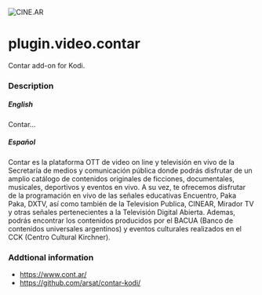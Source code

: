 ![CINE.AR](https://www.cont.ar/favicon-96x96.png)

# plugin.video.contar
Contar add-on for Kodi.

### Description

##### English

Contar...

##### Español

Contar es la plataforma OTT de video on line y televisión en vivo de la Secretaría de medios y comunicación pública donde podrás disfrutar de un amplio catálogo de contenidos originales de ficciones, documentales, musicales, deportivos y eventos en vivo. A su vez, te ofrecemos disfrutar de la programación en vivo de las señales educativas Encuentro, Paka Paka, DXTV, así como también de la Television Publica, CINEAR, Mirador TV y otras señales pertenecientes a la Televisión Digital Abierta. Ademas, podrás encontrar los contenidos producidos por el BACUA (Banco de contenidos universales argentinos) y eventos culturales realizados en el CCK (Centro Cultural Kirchner).

### Addtional information
- https://www.cont.ar/
- https://github.com/arsat/contar-kodi/

